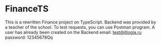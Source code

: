 # FinanceTS
This is a rewritten Finance project on TypeScript.
Backend was provided by a teacher of the school.
To test requests, you can use Postman program.
A user has already been created on the Backend
email: test@itlogia.ru
password: 12345678Qq
